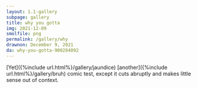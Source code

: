 ```yaml
---
layout: 1.1-gallery
subpage: gallery
title: why you gotta
img: 2021-12-09
smolfile: png
permalink: /gallery/why
drawnon: December 9, 2021
da: why-you-gotta-900284092
---
```

[Yet]({%include url.html%}/gallery/jaundice) [another]({%include url.html%}/gallery/bruh) comic test, except it cuts abruptly and makes little sense out of context.